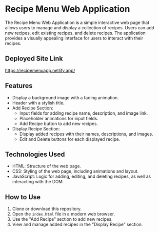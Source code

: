 # Recipe Menu Web Application

The Recipe Menu Web Application is a simple interactive web page that allows users to manage and display a collection of recipes. Users can add new recipes, edit existing recipes, and delete recipes. The application provides a visually appealing interface for users to interact with their recipes.

## Deployed Site Link

https://recipemenuapp.netlify.app/

## Features

- Display a background image with a fading animation.
- Header with a stylish title.
- Add Recipe Section:
  - Input fields for adding recipe name, description, and image link.
  - Placeholder animations for input fields.
  - Add Recipe button to add new recipes.
- Display Recipe Section:
  - Display added recipes with their names, descriptions, and images.
  - Edit and Delete buttons for each displayed recipe.

## Technologies Used

- HTML: Structure of the web page.
- CSS: Styling of the web page, including animations and layout.
- JavaScript: Logic for adding, editing, and deleting recipes, as well as interacting with the DOM.

## How to Use

1. Clone or download this repository.
2. Open the `index.html` file in a modern web browser.
3. Use the "Add Recipe" section to add new recipes.
4. View and manage added recipes in the "Display Recipe" section.
